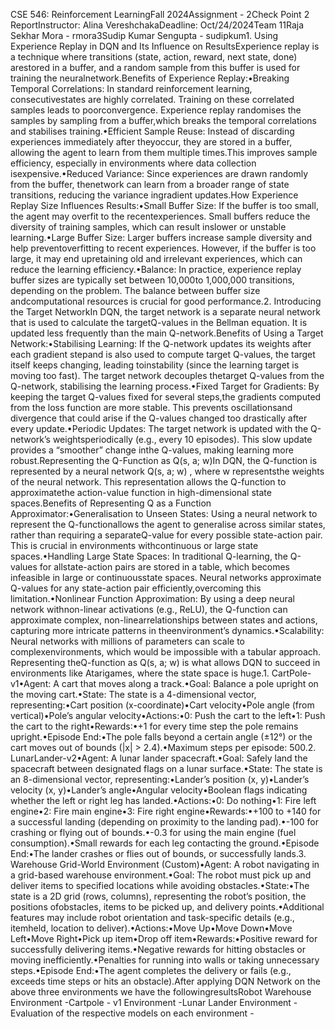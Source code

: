 <p>CSE 546: Reinforcement LearningFall 2024Assignment - 2Check Point 2 ReportInstructor: Alina VereshchakaDeadline: Oct/24/2024Team 11Raja Sekhar Mora - rmora3Sudip Kumar Sengupta - sudipkum1. Using Experience Replay in DQN and Its Influence on ResultsExperience replay is a technique where transitions (state, action, reward, next state, done) arestored in a buffer, and a random sample from this buffer is used for training the neuralnetwork.Benefits of Experience Replay:•Breaking Temporal Correlations: In standard reinforcement learning, consecutivestates are highly correlated. Training on these correlated samples leads to poorconvergence. Experience replay randomises the samples by sampling from a buffer,which breaks the temporal correlations and stabilises training.•Efficient Sample Reuse: Instead of discarding experiences immediately after theyoccur, they are stored in a buffer, allowing the agent to learn from them multiple times.This improves sample efficiency, especially in environments where data collection isexpensive.•Reduced Variance: Since experiences are drawn randomly from the buffer, thenetwork can learn from a broader range of state transitions, reducing the variance ingradient updates.How Experience Replay Size Influences Results:•Small Buffer Size: If the buffer is too small, the agent may overfit to the recentexperiences. Small buffers reduce the diversity of training samples, which can result inslower or unstable learning.•Large Buffer Size: Larger buffers increase sample diversity and help preventoverfitting to recent experiences. However, if the buffer is too large, it may end upretaining old and irrelevant experiences, which can reduce the learning efficiency.•Balance: In practice, experience replay buffer sizes are typically set between 10,000to 1,000,000 transitions, depending on the problem. The balance between buffer size andcomputational resources is crucial for good performance.2. Introducing the Target NetworkIn DQN, the target network is a separate neural network that is used to calculate the targetQ-values in the Bellman equation. It is updated less frequently than the main Q-network.Benefits of Using a Target Network:•Stabilising Learning: If the Q-network updates its weights after each gradient stepand is also used to compute target Q-values, the target itself keeps changing, leading toinstability (since the learning target is moving too fast). The target network decouples thetarget Q-values from the Q-network, stabilising the learning process.•Fixed Target for Gradients: By keeping the target Q-values fixed for several steps,the gradients computed from the loss function are more stable. This prevents oscillationsand divergence that could arise if the Q-values changed too drastically after every update.•Periodic Updates: The target network is updated with the Q-network’s weightsperiodically (e.g., every 10 episodes). This slow update provides a “smoother” change inthe Q-values, making learning more robust.Representing the Q-Function as Q(s, a; w)In DQN, the Q-function is represented by a neural network Q(s, a; w) , where w representsthe weights of the neural network. This representation allows the Q-function to approximatethe action-value function in high-dimensional state spaces.Benefits of Representing Q as a Function Approximator:•Generalisation to Unseen States: Using a neural network to represent the Q-functionallows the agent to generalise across similar states, rather than requiring a separateQ-value for every possible state-action pair. This is crucial in environments withcontinuous or large state spaces.•Handling Large State Spaces: In traditional Q-learning, the Q-values for allstate-action pairs are stored in a table, which becomes infeasible in large or continuousstate spaces. Neural networks approximate Q-values for any state-action pair efficiently,overcoming this limitation.•Nonlinear Function Approximation: By using a deep neural network withnon-linear activations (e.g., ReLU), the Q-function can approximate complex, non-linearrelationships between states and actions, capturing more intricate patterns in theenvironment’s dynamics.•Scalability: Neural networks with millions of parameters can scale to complexenvironments, which would be impossible with a tabular approach. Representing theQ-function as Q(s, a; w) is what allows DQN to succeed in environments like Atarigames, where the state space is huge.1. CartPole-v1•Agent: A cart that moves along a track.•Goal: Balance a pole upright on the moving cart.•State: The state is a 4-dimensional vector, representing:•Cart position (x-coordinate)•Cart velocity•Pole angle (from vertical)•Pole’s angular velocity•Actions:•0: Push the cart to the left•1: Push the cart to the right•Rewards:•+1 for every time step the pole remains upright.•Episode End:•The pole falls beyond a certain angle (±12°) or the cart moves out of bounds (|x| &gt; 2.4).•Maximum steps per episode: 500.2. LunarLander-v2•Agent: A lunar lander spacecraft.•Goal: Safely land the spacecraft between designated flags on a lunar surface.•State: The state is an 8-dimensional vector, representing:•Lander’s position (x, y)•Lander’s velocity (x, y)•Lander’s angle•Angular velocity•Boolean flags indicating whether the left or right leg has landed.•Actions:•0: Do nothing•1: Fire left engine•2: Fire main engine•3: Fire right engine•Rewards:•+100 to +140 for a successful landing (depending on proximity to the landing pad).•-100 for crashing or flying out of bounds.•-0.3 for using the main engine (fuel consumption).•Small rewards for each leg contacting the ground.•Episode End:•The lander crashes or flies out of bounds, or successfully lands.3. Warehouse Grid-World Environment (Custom)•Agent: A robot navigating in a grid-based warehouse environment.•Goal: The robot must pick up and deliver items to specified locations while avoiding obstacles.•State:•The state is a 2D grid (rows, columns), representing the robot’s position, the positions ofobstacles, items to be picked up, and delivery points.•Additional features may include robot orientation and task-specific details (e.g., itemheld, location to deliver).•Actions:•Move Up•Move Down•Move Left•Move Right•Pick up item•Drop off item•Rewards:•Positive reward for successfully delivering items.•Negative rewards for hitting obstacles or moving inefficiently.•Penalties for running into walls or taking unnecessary steps.•Episode End:•The agent completes the delivery or fails (e.g., exceeds time steps or hits an obstacle).After applying DQN Network on the above three environments we have the followingresultsRobot Warehouse Environment -Cartpole - v1 Environment -Lunar Lander Environment -Evaluation of the respective models on each environment -</p>
